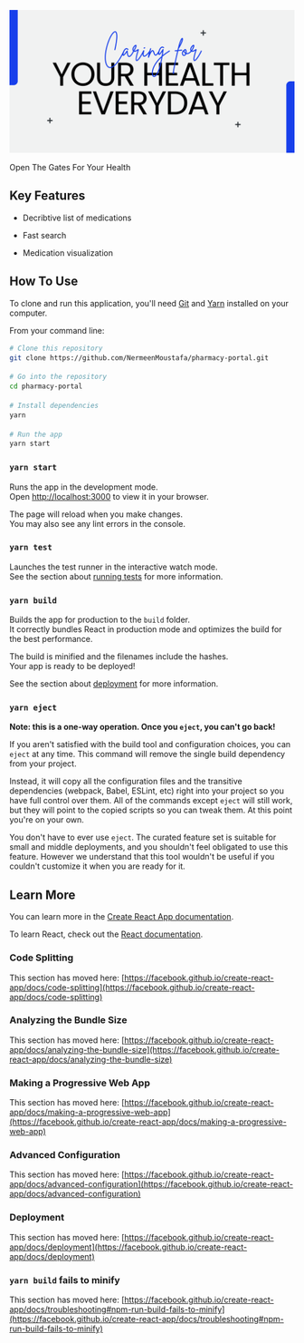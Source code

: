 ![PharmacyBanner](https://github.com/NermeenMoustafa/pharmacy-portal/blob/master/Pharmacy-banner.png)

Open The Gates For Your Health

## Key Features

- Decribtive list of medications

- Fast search

- Medication visualization

## How To Use

To clone and run this application, you'll need [Git](https://r.search.yahoo.com/_ylt=Awrji_so0V5n5wEAQyNXNyoA;_ylu=Y29sbwNiZjEEcG9zAzEEdnRpZAMEc2VjA3Ny/RV=2/RE=1735476777/RO=10/RU=https%3a%2f%2fgit-scm.com%2f/RK=2/RS=uWmhymQiAL_hK8I7kjriG78ptIU-) and [Yarn](https://r.search.yahoo.com/_ylt=AwrEbdlE0V5n7gEA6g9XNyoA;_ylu=Y29sbwNiZjEEcG9zAzQEdnRpZAMEc2VjA3Ny/RV=2/RE=1735476805/RO=10/RU=https%3a%2f%2fyarnpkg.com%2f/RK=2/RS=SxM4gt_CjaS4oQePijDx5SwYI2g-) installed on your computer.

From your command line:

```bash
# Clone this repository
git clone https://github.com/NermeenMoustafa/pharmacy-portal.git

# Go into the repository
cd pharmacy-portal

# Install dependencies
yarn

# Run the app
yarn start
```

### `yarn start`

Runs the app in the development mode.\
Open [http://localhost:3000](http://localhost:3000) to view it in your browser.

The page will reload when you make changes.\
You may also see any lint errors in the console.

### `yarn test`

Launches the test runner in the interactive watch mode.\
See the section about [running tests](https://facebook.github.io/create-react-app/docs/running-tests) for more information.

### `yarn build`

Builds the app for production to the `build` folder.\
It correctly bundles React in production mode and optimizes the build for the best performance.

The build is minified and the filenames include the hashes.\
Your app is ready to be deployed!

See the section about [deployment](https://facebook.github.io/create-react-app/docs/deployment) for more information.

### `yarn eject`

**Note: this is a one-way operation. Once you `eject`, you can't go back!**

If you aren't satisfied with the build tool and configuration choices, you can `eject` at any time. This command will remove the single build dependency from your project.

Instead, it will copy all the configuration files and the transitive dependencies (webpack, Babel, ESLint, etc) right into your project so you have full control over them. All of the commands except `eject` will still work, but they will point to the copied scripts so you can tweak them. At this point you're on your own.

You don't have to ever use `eject`. The curated feature set is suitable for small and middle deployments, and you shouldn't feel obligated to use this feature. However we understand that this tool wouldn't be useful if you couldn't customize it when you are ready for it.

## Learn More

You can learn more in the [Create React App documentation](https://facebook.github.io/create-react-app/docs/getting-started).

To learn React, check out the [React documentation](https://reactjs.org/).

### Code Splitting

This section has moved here: [https://facebook.github.io/create-react-app/docs/code-splitting](https://facebook.github.io/create-react-app/docs/code-splitting)

### Analyzing the Bundle Size

This section has moved here: [https://facebook.github.io/create-react-app/docs/analyzing-the-bundle-size](https://facebook.github.io/create-react-app/docs/analyzing-the-bundle-size)

### Making a Progressive Web App

This section has moved here: [https://facebook.github.io/create-react-app/docs/making-a-progressive-web-app](https://facebook.github.io/create-react-app/docs/making-a-progressive-web-app)

### Advanced Configuration

This section has moved here: [https://facebook.github.io/create-react-app/docs/advanced-configuration](https://facebook.github.io/create-react-app/docs/advanced-configuration)

### Deployment

This section has moved here: [https://facebook.github.io/create-react-app/docs/deployment](https://facebook.github.io/create-react-app/docs/deployment)

### `yarn build` fails to minify

This section has moved here: [https://facebook.github.io/create-react-app/docs/troubleshooting#npm-run-build-fails-to-minify](https://facebook.github.io/create-react-app/docs/troubleshooting#npm-run-build-fails-to-minify)

